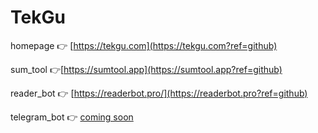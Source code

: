# TekGu

homepage 👉 [https://tekgu.com](https://tekgu.com?ref=github)

sum_tool 👉[https://sumtool.app](https://sumtool.app?ref=github)

reader_bot  👉 [https://readerbot.pro/](https://readerbot.pro?ref=github)

telegram_bot 👉 [coming soon](https://tekgu.com?ref=github)
